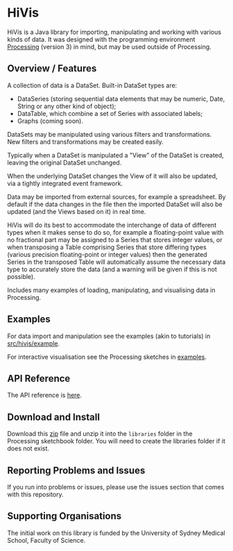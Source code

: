 # HiVis

HiVis is a Java library for importing, manipulating and working with various kinds of data. 
It was designed with the programming environment [Processing](http://www.processing.org) (version 3) in mind, but may be used outside of Processing.


## Overview / Features

A collection of data is a DataSet. Built-in DataSet types are:
- DataSeries (storing sequential data elements that may be numeric, Date, String or any other kind of object);
- DataTable, which combine a set of Series with associated labels;
- Graphs (coming soon).

DataSets may be manipulated using various filters and transformations. New filters and transformations may be created easily.

Typically when a DataSet is manipulated a "View" of the DataSet is created, leaving the original DataSet unchanged.

When the underlying DataSet changes the View of it will also be updated, via a tightly integrated event framework.

Data may be imported from external sources, for example a spreadsheet. By default if the data changes in the file then the imported DataSet will also be updated (and the Views based on it) in real time.

HiVis will do its best to accommodate the interchange of data of different types when it makes sense to do so, 
for example a floating-point value with no fractional part may be assigned to a Series that stores integer values, or when transposing a Table comprising Series that store differing types (various precision floating-point or integer values) then the generated Series in the transposed Table will automatically assume the necessary data type to accurately store the data (and a warning will be given if this is not possible).

Includes many examples of loading, manipulating, and visualising data in Processing.


## Examples

For data import and manipulation see the examples (akin to tutorials) in [src/hivis/example](https://github.com/OliverColeman/hivis/tree/master/src/hivis/example).

For interactive visualisation see the Processing sketches in [examples](https://github.com/OliverColeman/hivis/tree/master/examples).


## API Reference

The API reference is [here](http://htmlpreview.github.io/?https://github.com/OliverColeman/hivis/blob/master/distribution/HiVis-1/reference/index.html).


## Download and Install

Download this [zip](https://github.com/OliverColeman/hivis/raw/master/distribution/HiVis-1/download/HiVis.zip) file and unzip it into the `libraries` folder in the Processing sketchbook folder. You will need to create the libraries folder if it does not exist.
 

## Reporting Problems and Issues

If you run into problems or issues, please use the issues section that comes with this repository.


## Supporting Organisations

The initial work on this library is funded by the University of Sydney Medical School, Faculty of Science.

